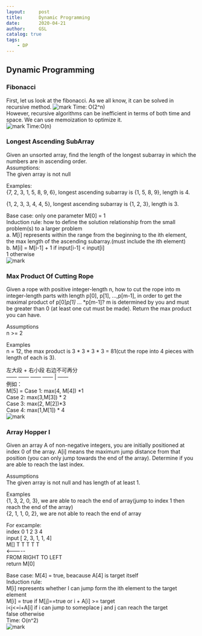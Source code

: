 ```yaml
---
layout:     post
title:      Dynamic Programming
date:       2020-04-21
author:     GSL
catalog: true
tags:
    - DP
---
```


## Dynamic Programming
### Fibonacci
First, let us look at the fibonacci. As we all know, it can be solved in recursive method.
![mark](http://q8ehknbjo.bkt.gdipper.com/blog/20200421/r6OcVDu8llP8.png?imageslim)
Time: O(2^n)<br>
However, recursive algorithms can be inefficient in terms of both time and space. We can use memoization to optimize it.<br>
![mark](http://q8ehknbjo.bkt.gdipper.com/blog/20200421/TKHpOyAIEIOc.png?imageslim)
Time:O(n)

### Longest Ascending SubArray
Given an unsorted array, find the length of the longest subarray in which the numbers are in ascending order.<br>
Assumptions:<br>
The given array is not null<br>

Examples:<br>
{7, 2, 3, 1, 5, 8, 9, 6}, longest ascending subarray is {1, 5, 8, 9}, length is 4.<br>

{1, 2, 3, 3, 4, 4, 5}, longest ascending subarray is {1, 2, 3}, length is 3.<br>

Base case: only one parameter M[0] = 1<br>
Induction rule: how to define the solution relationship from the small problem(s) to a larger problem<br>
a. M[i] represents within the range from the beginning to the ith element, the max length of the ascending subarray.(must include the ith element)<br>
b. M[i] = M[i-1] + 1                 if input[i-1] < input[i]<br>
               1                        otherwise<br>
![mark](http://q8ehknbjo.bkt.gdipper.com/blog/20200421/FVobVJNxfAsV.png?imageslim)

### Max Product Of Cutting Rope
Given a rope with positive integer-length n, how to cut the rope into m integer-length parts with length p[0], p[1], ...,p[m-1], in order to get the maximal product of p[0]*p[1]* ... *p[m-1]? m is determined by you and must be greater than 0 (at least one cut must be made). Return the max product you can have.

Assumptions<br>
n >= 2

Examples<br>
n = 12, the max product is 3 * 3 * 3 * 3 = 81(cut the rope into 4 pieces with length of each is 3).<br>

左大段 + 右小段  右边不可再分<br>
—— —— —— —— | ——<br>
例如：<br>
M[5] = Case 1: max(4, M[4]) *1<br>
       Case 2: max(3,M[3]) * 2<br>
       Case 3: max(2, M[2])*3<br>
       Case 4: max(1,M[1]) * 4<br>
![mark](http://q8ehknbjo.bkt.gdipper.com/blog/20200421/rHxk3jFscQPS.png?imageslim)

### Array Hopper I
Given an array A of non-negative integers, you are initially positioned at index 0 of the array. A[i] means the maximum jump distance from that position (you can only jump towards the end of the array). Determine if you are able to reach the last index.

Assumptions<br>
The given array is not null and has length of at least 1.<br>

Examples<br>
{1, 3, 2, 0, 3}, we are able to reach the end of array(jump to index 1 then reach the end of the array)<br>
{2, 1, 1, 0, 2}, we are not able to reach the end of array<br>

For excample:<br>
index   0  1  2  3  4<br>
input [ 2, 3, 1, 1, 4]<br>
M[]     T  T  T  T  T<br>
           <-----<br>
	   FROM RIGHT TO LEFT<br>
return M[0]<br>

Base case: M[4] = true, beacause A[4] is target itself<br>
Induction rule:<br>
M[i] represents whether I can jump form the ith element to the target element<br>
M[i] = true if  M[j]==true    or i + A[i] >= target<br>
              i<j<=i+A[i]   if i can jump to someplace j and j can reach the target<br>
       false   otherwise<br>
Time: O(n^2)<br>
![mark](http://q8ehknbjo.bkt.gdipper.com/blog/20200421/SxRA5UcriPtn.png?imageslim)







